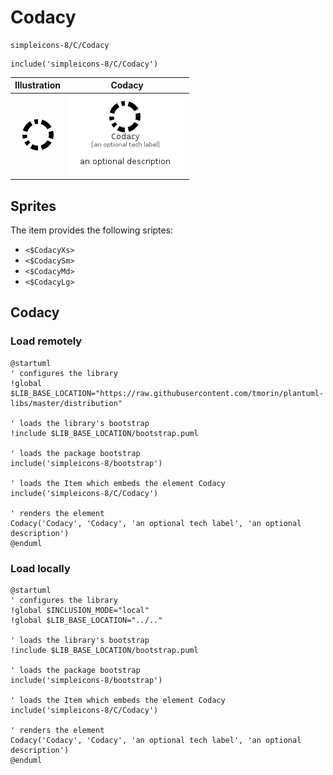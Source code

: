 # Codacy


```text
simpleicons-8/C/Codacy
```

```text
include('simpleicons-8/C/Codacy')
```



| Illustration | Codacy |
| :---: | :---: |
| ![illustration for Illustration](../../simpleicons-8/C/Codacy.png) | ![illustration for Codacy](../../simpleicons-8/C/Codacy.Local.png) |



## Sprites
The item provides the following sriptes:

- `<$CodacyXs>`
- `<$CodacySm>`
- `<$CodacyMd>`
- `<$CodacyLg>`





## Codacy

### Load remotely
```plantuml
@startuml
' configures the library
!global $LIB_BASE_LOCATION="https://raw.githubusercontent.com/tmorin/plantuml-libs/master/distribution"

' loads the library's bootstrap
!include $LIB_BASE_LOCATION/bootstrap.puml

' loads the package bootstrap
include('simpleicons-8/bootstrap')

' loads the Item which embeds the element Codacy
include('simpleicons-8/C/Codacy')

' renders the element
Codacy('Codacy', 'Codacy', 'an optional tech label', 'an optional description')
@enduml
```

### Load locally
```plantuml
@startuml
' configures the library
!global $INCLUSION_MODE="local"
!global $LIB_BASE_LOCATION="../.."

' loads the library's bootstrap
!include $LIB_BASE_LOCATION/bootstrap.puml

' loads the package bootstrap
include('simpleicons-8/bootstrap')

' loads the Item which embeds the element Codacy
include('simpleicons-8/C/Codacy')

' renders the element
Codacy('Codacy', 'Codacy', 'an optional tech label', 'an optional description')
@enduml
```

